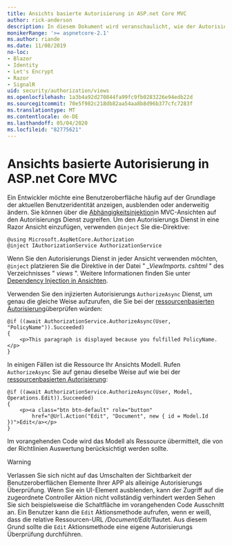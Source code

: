 ```yaml
---
title: Ansichts basierte Autorisierung in ASP.net Core MVC
author: rick-anderson
description: In diesem Dokument wird veranschaulicht, wie der Autorisierungs Dienst in einer ASP.net Core Razor Ansicht eingefügt und verwendet wird.
monikerRange: '>= aspnetcore-2.1'
ms.author: riande
ms.date: 11/08/2019
no-loc:
- Blazor
- Identity
- Let's Encrypt
- Razor
- SignalR
uid: security/authorization/views
ms.openlocfilehash: 1a3b4a92d270844fa99fc9fb0283226e94edb22d
ms.sourcegitcommit: 70e5f982c218db82aa54aa8b8d96b377cfc7283f
ms.translationtype: MT
ms.contentlocale: de-DE
ms.lasthandoff: 05/04/2020
ms.locfileid: "82775621"
---
```

# <a name="view-based-authorization-in-aspnet-core-mvc"></a>Ansichts basierte Autorisierung in ASP.net Core MVC

Ein Entwickler möchte eine Benutzeroberfläche häufig auf der Grundlage der aktuellen Benutzeridentität anzeigen, ausblenden oder anderweitig ändern. Sie können über die [Abhängigkeitsinjektion](xref:fundamentals/dependency-injection)in MVC-Ansichten auf den Autorisierungs Dienst zugreifen. Um den Autorisierungs Dienst in eine Razor Ansicht einzufügen, verwenden `@inject` Sie die-Direktive:

```cshtml
@using Microsoft.AspNetCore.Authorization
@inject IAuthorizationService AuthorizationService
```

Wenn Sie den Autorisierungs Dienst in jeder Ansicht verwenden möchten, `@inject` platzieren Sie die Direktive in der Datei " *_ViewImports. cshtml* " des Verzeichnisses " *views* ". Weitere Informationen finden Sie unter [Dependency Injection in Ansichten](xref:mvc/views/dependency-injection).

Verwenden Sie den injizierten Autorisierungs `AuthorizeAsync` Dienst, um genau die gleiche Weise aufzurufen, die Sie bei der [ressourcenbasierten Autorisierung](xref:security/authorization/resourcebased#security-authorization-resource-based-imperative)überprüfen würden:

```cshtml
@if ((await AuthorizationService.AuthorizeAsync(User, "PolicyName")).Succeeded)
{
    <p>This paragraph is displayed because you fulfilled PolicyName.</p>
}
```

In einigen Fällen ist die Ressource Ihr Ansichts Modell. Rufen `AuthorizeAsync` Sie auf genau dieselbe Weise auf wie bei der [ressourcenbasierten Autorisierung](xref:security/authorization/resourcebased#security-authorization-resource-based-imperative):

```cshtml
@if ((await AuthorizationService.AuthorizeAsync(User, Model, Operations.Edit)).Succeeded)
{
    <p><a class="btn btn-default" role="button"
        href="@Url.Action("Edit", "Document", new { id = Model.Id })">Edit</a></p>
}
```

Im vorangehenden Code wird das Modell als Ressource übermittelt, die von der Richtlinien Auswertung berücksichtigt werden sollte.

> [!WARNING]
> Verlassen Sie sich nicht auf das Umschalten der Sichtbarkeit der Benutzeroberflächen Elemente Ihrer APP als alleinige Autorisierungs Überprüfung. Wenn Sie ein UI-Element ausblenden, kann der Zugriff auf die zugeordnete Controller Aktion nicht vollständig verhindert werden Sehen Sie sich beispielsweise die Schaltfläche im vorangehenden Code Ausschnitt an. Ein Benutzer kann die `Edit` Aktionsmethode aufrufen, wenn er weiß, dass die relative Ressourcen-URL */Document/Edit/1*lautet. Aus diesem Grund sollte die `Edit` Aktionsmethode eine eigene Autorisierungs Überprüfung durchführen.
